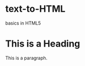 # text-to-HTML
basics in HTML5

<html>
<head>
<title>text to html</title>
</head>
<body>

<h1>This is a Heading</h1>
<p>This is a paragraph.</p>

</body>
</html>
